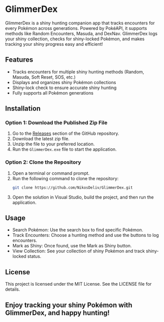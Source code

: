 # GlimmerDex
 GlimmerDex is a shiny hunting companion app that tracks encounters for every Pokémon across generations. Powered by PokéAPI, it supports methods like Random Encounters, Masuda, and DexNav. GlimmerDex logs your shiny collection, checks for shiny-locked Pokémon, and makes tracking your shiny progress easy and efficient!


## Features
- Tracks encounters for multiple shiny hunting methods (Random, Masuda, Soft Reset, SOS, etc.)
- Displays and organizes shiny Pokémon collections
- Shiny-lock check to ensure accurate shiny hunting
- Fully supports all Pokémon generations

## Installation

### Option 1: Download the Published Zip File
1. Go to the [Releases](https://github.com/YourUsername/GlimmerDex/releases) section of the GitHub repository.
2. Download the latest zip file.
3. Unzip the file to your preferred location.
4. Run the `GlimmerDex.exe` file to start the application.

### Option 2: Clone the Repository
1. Open a terminal or command prompt.
2. Run the following command to clone the repository:
   ```bash
   git clone https://github.com/NikosDeliv/GlimmerDex.git
3. Open the solution in Visual Studio, build the project, and then run the application.




## Usage
* Search Pokémon: Use the search box to find specific Pokémon.
* Track Encounters: Choose a hunting method and use the buttons to log encounters.
* Mark as Shiny: Once found, use the Mark as Shiny button.
* View Collection: See your collection of shiny Pokémon and track shiny-locked status.



## License

This project is licensed under the MIT License. See the LICENSE file for details.





## Enjoy tracking your shiny Pokémon with GlimmerDex, and happy hunting!
